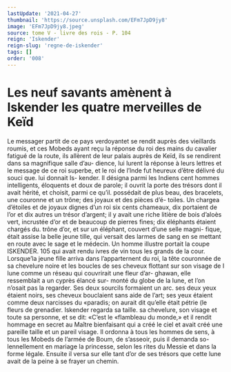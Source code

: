```yaml
---
lastUpdate: '2021-04-27'
thumbnail: 'https://source.unsplash.com/EFm7JpD9jy8'
image: 'EFm7JpD9jy8.jpeg'
source: tome V - livre des rois - P. 104
reign: 'Iskender'
reign-slug: 'regne-de-iskender'
tags: []
order: '008'
---
```


# Les neuf savants amènent à Iskender les quatre merveilles de Keïd

Le messager partit de ce pays verdoyantet se rendit auprès des vieillards roumis, et ces Mobeds ayant reçu la réponse du roi des mains du cavalier fatigué
de la route, ils allèrent de leur palais auprès de Keïd, ils se rendirent dans sa magnifique salle d’au- dience, lui lurent la réponse à leurs lettres et le message de ce roi superbe, et le roi de l’lnde fut heureux d’être délivré du souci que. lui donnait Is-
kender. Il désigna parmi les Indiens cent hommes intelligents, éloquents et doux de parole; il ouvrit la porte des trésors dont il avait hérité, et choisit, parmi
ce qu’il. possédait de plus beau, des bracelets, une couronne et un trône; des joyaux et des pièces d’é-
toiles. Un chargea d’étoiles et de joyaux dignes d’un
roi six cents chameaux, dix portaient de l’or et dix autres un trésor d’argent; il y avait une riche litière
de bois d’aloès vert, incrustée d’or et de beaucoup de pierres fines; dix éléphants étaient chargés du. trône
d’or, et sur un éléphant, couvert d’une selle magni-
fique, était assise la belle jeune tille, qui versait des
larmes de sang en se mettant en route avec le sage et le médecin. Un homme illustre portait la coupe
ISKENDER. 105 qui avait rendu ivres de vin tous les grands de la
cour. Lorsque’la jeune fille arriva dans l’apparternent
du roi, la tête couronnée de sa chevelure noire et
les boucles de ses cheveux flottant sur son visage de I lune comme un réseau qui couvrirait une fleur d’ar- ghawan, elle ressemblait a un cyprès élancé sur-
monté du globe de la lune, et l’on n’osait pas la
regarder. Ses deux sourcils formaient un arc. ses deux yeux étaient noirs, ses cheveux bouclaient sans aide de l’art; ses yeux étaient comme deux narcisses du
«paradis; on aurait dit qu’elle était pétrie (le fleurs de
grenadier. Iskender regarda sa taille. sa chevelure, son visage et toute sa personne, et se dit: «C’est le «flambleau du monde,» et il rendit hommage en secret au Maître bienfaisant qui a créé le ciel et avait
créé une pareille taille et un pareil visage. Il ordonna
à tous les hommes de sens, à tous les Mobeds de l’armée de Boum, de s’asseoir, puis il demanda so- lennellement en mariage la princesse, selon les rites du Messie et dans la forme légale. Ensuite il versa sur elle tant d’or de ses trésors que cette lune avait
de la peine à se frayer un chemin.
